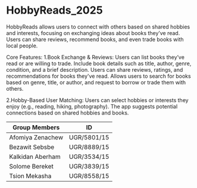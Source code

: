 # HobbyReads_2025
HobbyReads allows users to connect with others based on shared hobbies and interests, focusing on exchanging ideas about books they’ve read. Users can share reviews, recommend books, and even trade books with local people. 

Core Features:
1.Book Exchange & Reviews:
Users can list books they’ve read or are willing to trade.
Include book details such as title, author, genre, condition, and a brief description.
Users can share reviews, ratings, and recommendations for books they've read.
Allows users to search for books based on genre, title, or author, and request to borrow or trade them with others.

2.Hobby-Based User Matching:
Users can select hobbies or interests they enjoy (e.g., reading, hiking, photography).
The app suggests potential connections based on shared hobbies and books.



|Group Members       | ID              |
|--------------------|-----------------|
| Afomiya Zenachew   | UGR/5801/15     |
| Bezawit Sebsbe     | UGR/8889/15     |
| Kalkidan Aberham   | UGR/3534/15     |
| Solome Bereket     | UGR/3839/15     |
| Tsion Mekasha      | UGR/8558/15     |
